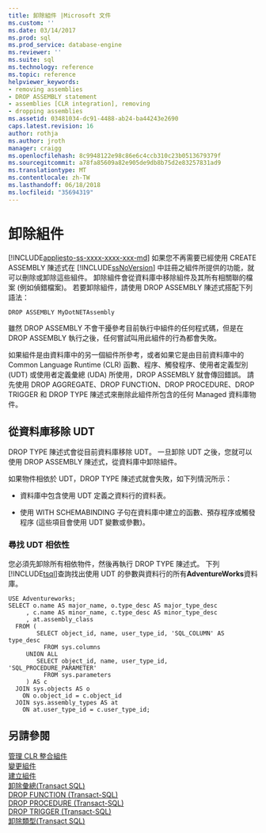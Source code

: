 ```yaml
---
title: 卸除組件 |Microsoft 文件
ms.custom: ''
ms.date: 03/14/2017
ms.prod: sql
ms.prod_service: database-engine
ms.reviewer: ''
ms.suite: sql
ms.technology: reference
ms.topic: reference
helpviewer_keywords:
- removing assemblies
- DROP ASSEMBLY statement
- assemblies [CLR integration], removing
- dropping assemblies
ms.assetid: 03481034-dc91-4488-ab24-ba44243e2690
caps.latest.revision: 16
author: rothja
ms.author: jroth
manager: craigg
ms.openlocfilehash: 8c9948122e98c86e6c4ccb310c23b0513679379f
ms.sourcegitcommit: a78fa85609a82e905de9db8b75d2e83257831ad9
ms.translationtype: MT
ms.contentlocale: zh-TW
ms.lasthandoff: 06/18/2018
ms.locfileid: "35694319"
---
```

# <a name="dropping-an-assembly"></a>卸除組件
[!INCLUDE[appliesto-ss-xxxx-xxxx-xxx-md](../../../includes/appliesto-ss-xxxx-xxxx-xxx-md.md)]
  如果您不再需要已經使用 CREATE ASSEMBLY 陳述式在 [!INCLUDE[ssNoVersion](../../../includes/ssnoversion-md.md)] 中註冊之組件所提供的功能，就可以刪除或卸除這些組件。 卸除組件會從資料庫中移除組件及其所有相關聯的檔案 (例如偵錯檔案)。 若要卸除組件，請使用 DROP ASSEMBLY 陳述式搭配下列語法：  
  
```  
DROP ASSEMBLY MyDotNETAssembly  
```  
  
 雖然 DROP ASSEMBLY 不會干擾參考目前執行中組件的任何程式碼，但是在 DROP ASSEMBLY 執行之後，任何嘗試叫用此組件的行為都會失敗。  
  
 如果組件是由資料庫中的另一個組件所參考，或者如果它是由目前資料庫中的 Common Language Runtime (CLR) 函數、程序、觸發程序、使用者定義型別 (UDT) 或使用者定義彙總 (UDA) 所使用，DROP ASSEMBLY 就會傳回錯誤。 請先使用 DROP AGGREGATE、DROP FUNCTION、DROP PROCEDURE、DROP TRIGGER 和 DROP TYPE 陳述式來刪除此組件所包含的任何 Managed 資料庫物件。  
  
## <a name="removing-a-udt-from-the-database"></a>從資料庫移除 UDT  
 DROP TYPE 陳述式會從目前資料庫移除 UDT。 一旦卸除 UDT 之後，您就可以使用 DROP ASSEMBLY 陳述式，從資料庫中卸除組件。  
  
 如果物件相依於 UDT，DROP TYPE 陳述式就會失敗，如下列情況所示：  
  
-   資料庫中包含使用 UDT 定義之資料行的資料表。  
  
-   使用 WITH SCHEMABINDING 子句在資料庫中建立的函數、預存程序或觸發程序 (這些項目會使用 UDT 變數或參數)。  
  
### <a name="finding-udt-dependencies"></a>尋找 UDT 相依性  
 您必須先卸除所有相依物件，然後再執行 DROP TYPE 陳述式。 下列[!INCLUDE[tsql](../../../includes/tsql-md.md)]查詢找出使用 UDT 的參數與資料行的所有**AdventureWorks**資料庫。  
  
```  
USE Adventureworks;  
SELECT o.name AS major_name, o.type_desc AS major_type_desc  
     , c.name AS minor_name, c.type_desc AS minor_type_desc  
     , at.assembly_class  
  FROM (  
        SELECT object_id, name, user_type_id, 'SQL_COLUMN' AS type_desc  
          FROM sys.columns  
     UNION ALL  
        SELECT object_id, name, user_type_id, 'SQL_PROCEDURE_PARAMETER'  
          FROM sys.parameters  
     ) AS c  
  JOIN sys.objects AS o  
    ON o.object_id = c.object_id  
  JOIN sys.assembly_types AS at  
    ON at.user_type_id = c.user_type_id;   
```  
  
## <a name="see-also"></a>另請參閱  
 [管理 CLR 整合組件](../../../relational-databases/clr-integration/assemblies/managing-clr-integration-assemblies.md)   
 [變更組件](../../../relational-databases/clr-integration/assemblies/altering-an-assembly.md)   
 [建立組件](../../../relational-databases/clr-integration/assemblies/creating-an-assembly.md)   
 [卸除彙總&#40;Transact SQL&#41;](../../../t-sql/statements/drop-aggregate-transact-sql.md)   
 [DROP FUNCTION &#40;Transact-SQL&#41;](../../../t-sql/statements/drop-function-transact-sql.md)   
 [DROP PROCEDURE &#40;Transact-SQL&#41;](../../../t-sql/statements/drop-procedure-transact-sql.md)   
 [DROP TRIGGER &#40;Transact-SQL&#41;](../../../t-sql/statements/drop-trigger-transact-sql.md)   
 [卸除類型&#40;Transact SQL&#41;](../../../t-sql/statements/drop-type-transact-sql.md)  
  
  
